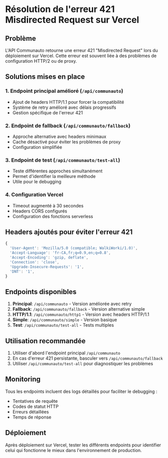# Résolution de l'erreur 421 Misdirected Request sur Vercel

## Problème

L'API Communauto retourne une erreur 421 "Misdirected Request" lors du déploiement sur Vercel. Cette erreur est souvent liée à des problèmes de configuration HTTP/2 ou de proxy.

## Solutions mises en place

### 1. Endpoint principal amélioré (`/api/communauto`)

- Ajout de headers HTTP/1.1 pour forcer la compatibilité
- Système de retry amélioré avec délais progressifs
- Gestion spécifique de l'erreur 421

### 2. Endpoint de fallback (`/api/communauto/fallback`)

- Approche alternative avec headers minimaux
- Cache désactivé pour éviter les problèmes de proxy
- Configuration simplifiée

### 3. Endpoint de test (`/api/communauto/test-all`)

- Teste différentes approches simultanément
- Permet d'identifier la meilleure méthode
- Utile pour le debugging

### 4. Configuration Vercel

- Timeout augmenté à 30 secondes
- Headers CORS configurés
- Configuration des fonctions serverless

## Headers ajoutés pour éviter l'erreur 421

```javascript
{
  'User-Agent': 'Mozilla/5.0 (compatible; WalkiWorki/1.0)',
  'Accept-Language': 'fr-CA,fr;q=0.9,en;q=0.8',
  'Accept-Encoding': 'gzip, deflate',
  'Connection': 'close',
  'Upgrade-Insecure-Requests': '1',
  'DNT': '1',
}
```

## Endpoints disponibles

1. **Principal**: `/api/communauto` - Version améliorée avec retry
2. **Fallback**: `/api/communauto/fallback` - Version alternative simple
3. **HTTP/1.1**: `/api/communauto/http1` - Version avec headers HTTP/1.1
4. **Simple**: `/api/communauto/simple` - Version basique
5. **Test**: `/api/communauto/test-all` - Tests multiples

## Utilisation recommandée

1. Utiliser d'abord l'endpoint principal `/api/communauto`
2. En cas d'erreur 421 persistante, basculer vers `/api/communauto/fallback`
3. Utiliser `/api/communauto/test-all` pour diagnostiquer les problèmes

## Monitoring

Tous les endpoints incluent des logs détaillés pour faciliter le debugging :

- Tentatives de requête
- Codes de statut HTTP
- Erreurs détaillées
- Temps de réponse

## Déploiement

Après déploiement sur Vercel, tester les différents endpoints pour identifier celui qui fonctionne le mieux dans l'environnement de production.
